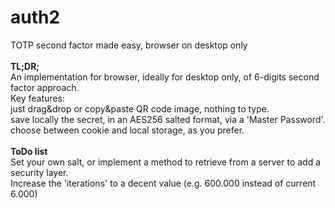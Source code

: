 # auth2
TOTP second factor made easy, browser on desktop only<br>
<br>
<b>TL;DR;</b><br>
An implementation for browser, ideally for desktop only, of 6-digits second factor approach.<br>
Key features:<br>
  just drag&drop or copy&paste QR code image, nothing to type.<br>
  save locally the secret, in an AES256 salted format, via a 'Master Password'.<br>
  choose between cookie and local storage, as you prefer.<br>
<br>
<b>ToDo list</b><br>
Set your own salt, or implement a method to retrieve from a server to add a security layer.<br>
Increase the 'iterations' to a decent value (e.g. 600.000 instead of current 6.000)<br>
